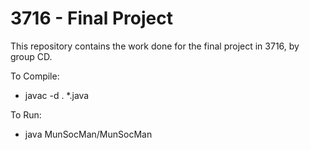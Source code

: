 # 3716 - Final Project
This repository contains the work done for the final project in 3716, by group CD.

To Compile:
* javac -d . *.java
  
To Run:
* java MunSocMan/MunSocMan
